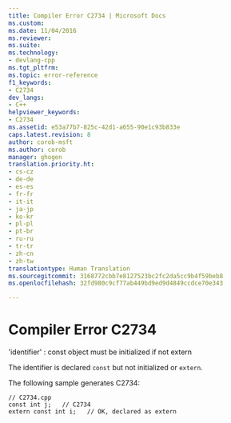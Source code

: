 ```yaml
---
title: Compiler Error C2734 | Microsoft Docs
ms.custom: 
ms.date: 11/04/2016
ms.reviewer: 
ms.suite: 
ms.technology:
- devlang-cpp
ms.tgt_pltfrm: 
ms.topic: error-reference
f1_keywords:
- C2734
dev_langs:
- C++
helpviewer_keywords:
- C2734
ms.assetid: e53a77b7-825c-42d1-a655-90e1c93b833e
caps.latest.revision: 8
author: corob-msft
ms.author: corob
manager: ghogen
translation.priority.ht:
- cs-cz
- de-de
- es-es
- fr-fr
- it-it
- ja-jp
- ko-kr
- pl-pl
- pt-br
- ru-ru
- tr-tr
- zh-cn
- zh-tw
translationtype: Human Translation
ms.sourcegitcommit: 3168772cbb7e8127523bc2fc2da5cc9b4f59beb8
ms.openlocfilehash: 32fd980c9cf77ab449bd9ed9d4849ccdce70e343

---
```

# Compiler Error C2734
'identifier' : const object must be initialized if not extern  
  
 The identifier is declared `const` but not initialized or `extern`.  
  
 The following sample generates C2734:  
  
```  
// C2734.cpp  
const int j;   // C2734  
extern const int i;   // OK, declared as extern  
```


<!--HONumber=Jan17_HO2-->


